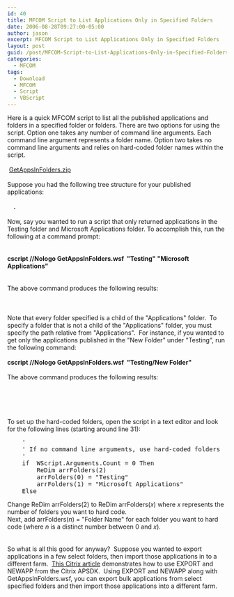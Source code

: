 ```yaml
---
id: 40
title: MFCOM Script to List Applications Only in Specified Folders
date: 2006-08-28T09:27:00-05:00
author: jason
excerpt: MFCOM Script to List Applications Only in Specified Folders
layout: post
guid: /post/MFCOM-Script-to-List-Applications-Only-in-Specified-Folders.aspx
categories:
  - MFCOM
tags:
  - Download
  - MFCOM
  - Script
  - VBScript
---
```

<p>Here is a quick MFCOM script to list all the published applications and folders in a specified folder or folders. There are two options for using the script. Option one takes any number of command line arguments. Each command line argument represents a folder name. Option two takes no command line arguments and relies on hard-coded folder names within the script. <br /><br /><img src="http://www.jasonconger.com/images/zip_small.gif" alt="" align="absBottom" /> <a href="http://www.jasonconger.com/downloads/GetAppsInFolders.zip">GetAppsInFolders.zip</a> <br /><br />Suppose you had the following tree structure for your published applications:<br /><br />&nbsp; &nbsp; <img style="border: 1px solid #000" src="http://www.jasonconger.com/images/articleImages/MFCOMGetApps/PSC.gif" alt="" /> <br /><br />Now, say you wanted to run a script that only returned applications in the Testing folder and Microsoft Applications folder. To accomplish this, run the following at a command prompt:&nbsp;<br /><br /><br /><strong>cscript //Nologo GetAppsInFolders.wsf &nbsp;"Testing" "Microsoft Applications"</strong><br /><br /><br />The above command produces the following results:<br /><br /><img src="http://www.jasonconger.com/images/articleImages/MFCOMGetApps/results1.gif" alt="" /><br /><br /><br />Note that every folder specified is a child of the "Applications" folder.&nbsp; To specify a folder that is not a child of the "Applications" folder, you must specify the path relative from "Applications".&nbsp; For instance, if you wanted to get only the applications published in the "New Folder" under "Testing", run the following command:<br /><br /><strong>cscript //Nologo GetAppsInFolders.wsf &nbsp;"Testing/New Folder"</strong><br /><br />The above command produces the following results:<br /><br /><img src="http://www.jasonconger.com/images/articleImages/MFCOMGetApps/results2.gif" alt="" /><br /><br /><br /><br /><br />To set up the hard-coded folders, open the script in a text editor and look for the following lines (starting around line 31):</p>
<pre class="brush: vb">
    '
    ' If no command line arguments, use hard-coded folders
    '
    if  WScript.Arguments.Count = 0 Then
        ReDim arrFolders(2)
        arrFolders(0) = "Testing"
        arrFolders(1) = "Microsoft Applications"
    Else
</pre>
<p>Change ReDim arrFolders(2) to ReDim arrFolders(<em>x</em>) where <em>x</em> represents the number of folders you want to hard code. <br />Next, add arrFolders(<em>n</em>) = "Folder Name" for each folder you want to hard code (where <em>n</em> is a distinct number between 0 and <em>x</em>). <br /><br /><br />So what is all this good for anyway?&nbsp; Suppose you wanted to export applications in a few select folders, then import those applications in to a different farm.&nbsp; <a href="http://support.citrix.com/article/CTX102982&amp;searchID=27955070" target="_blank">This Citrix article</a> demonstrates how to use EXPORT and NEWAPP from the Citrix APSDK.&nbsp; Using EXPORT and NEWAPP along with GetAppsInFolders.wsf, you can export bulk applications from select specified folders and then import those applications into a different farm.</p>